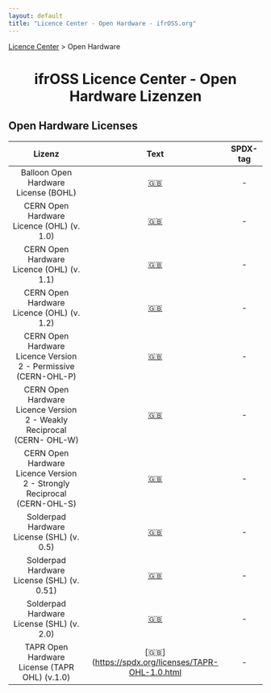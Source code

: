 ```yaml
---
layout: default
title: "Licence Center - Open Hardware - ifrOSS.org"
---
```


<!---

Neue Lizenzen können mit der folgenden Template eingefügt werden:

| Lizenzname | [🇬🇧](link) | SPDX-Tag |

Emojis für die Links können von https://emojipedia.org kopiert werden

--->

<p><a href="/ifrOSS/Pages/licence_center/de">Licence Center</a> > Open Hardware<br></p>

<h1 style="text-align: center;">ifrOSS Licence Center - Open Hardware Lizenzen</h1>

## Open Hardware Licenses

| Lizenz | Text | SPDX-tag |
|:---:|:---:|:---:|
| Balloon Open Hardware License (BOHL) | [🇬🇧](https://web.archive.org/web/20140426215620/http://www.balloonboard.org/docs/Balloon_License_0v2.pdf) | - |
| CERN Open Hardware Licence (OHL) (v. 1.0) | [🇬🇧](https://www.ohwr.org/attachments/661/CERNOHLv1_0.pdf) | - |
| CERN Open Hardware Licence (OHL) (v. 1.1) | [🇬🇧](https://www.ohwr.org/attachments/735/CERNOHLv1_1.txt) | - |
| CERN Open Hardware Licence (OHL) (v. 1.2) | [🇬🇧](https://www.ohwr.org/attachments/2388/cern_ohl_v_1_2.txt) | - |
| CERN Open Hardware Licence Version 2 - Permissive (CERN-OHL-P) | [🇬🇧](https://ohwr.org/project/cernohl/wikis/uploads/5a639eaec042c5584104afdbc9350245/cern_ohl_p_v2.txt) | - |
| CERN Open Hardware Licence Version 2 - Weakly Reciprocal (CERN- OHL-W) | [🇬🇧](https://ohwr.org/project/cernohl/wikis/uploads/10946616b8cbcdef2274a58d9f3a98fb/cern_ohl_w_v2.txt) | - |
| CERN Open Hardware Licence Version 2 - Strongly Reciprocal (CERN-OHL-S) | [🇬🇧](https://ohwr.org/project/cernohl/wikis/uploads/002d0b7d5066e6b3829168730237bddb/cern_ohl_s_v2.txt) | - |
| Solderpad Hardware License (SHL) (v. 0.5) | [🇬🇧](http://solderpad.org/licenses/SHL-0.5/) | - |
| Solderpad Hardware License (SHL) (v. 0.51) | [🇬🇧](http://solderpad.org/licenses/SHL-0.51/) | - |
| Solderpad Hardware License (SHL) (v. 2.0) | [🇬🇧](http://solderpad.org/licenses/SHL-2.0/) | - |
| TAPR Open Hardware License (TAPR OHL) (v.1.0) | [🇬🇧](https://spdx.org/licenses/TAPR-OHL-1.0.html | - |
